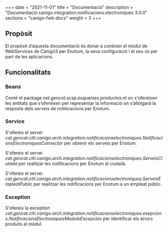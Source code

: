 +++
date        = "2021-11-01"
title       = "Documentació"
description = "Documentació canigo.integration.notificacions.electroniques 3.0.0"
sections    = "canigo-fwk-docs"
weight      = 3
+++

## Propòsit

El propòsit d’aquesta documentació és donar a conèixer el mòdul de WebServices de Canigó3 per Enotum, la seva configuració i el seu ús per part de les aplicacions.

## Funcionalitats

### Beans

Conté el package *net.gencat.scsp.esquemes.productes.nt* on s'ofereixen les entitats que s’ofereixen per representar la informació on s’allotgarà la resposta dels serveis de notiticacions per Enotum.

### Service

S'ofereix el servei *cat.gencat.ctti.canigo.arch.integration.notificacionselectroniques.NotificacionsElectroniquesConnector* per obtenir els serveis per Enotum.

S'ofereix el servei *cat.gencat.ctti.canigo.arch.integration.notificacionselectroniques.ServeisCiutada* per realitzar les notificacions per Enotum al ciutadà.

S'ofereix el servei *cat.gencat.ctti.canigo.arch.integration.notificacionselectroniques.ServeisEmpleatPublic* per realitzar les notificacions per Enotum a un empleat públic.

### Exception
 
S'ofereix la exception *cat.gencat.ctti.canigo.arch.integration.notificacionselectroniques.exepcions.NotificacionsElectroniquesModuleExcepcion* per identificar els errors produits al mòdul.

